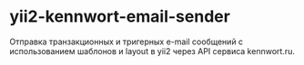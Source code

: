 # yii2-kennwort-email-sender
Отправка транзакционных и тригерных e-mail сообщений с использованием шаблонов и layout в yii2 через API сервиса kennwort.ru.
